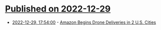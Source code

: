 # [Published on 2022-12-29](index.md)

* [2022-12-29, 17:54:00](https://soylentnews.org/article.pl?sid=22/12/29/1316225&from=rss) - [Amazon Begins Drone Deliveries in 2 U.S. Cities](https://soylentnews.org/article.pl?sid=22/12/29/1316225&from=rss)
